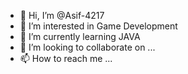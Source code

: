 - 👋 Hi, I’m @Asif-4217
- 👀 I’m interested in Game Development
- 🌱 I’m currently learning JAVA
- 💞️ I’m looking to collaborate on ...
- 📫 How to reach me ...

<!---
Asif-4217/Asif-4217 is a ✨ special ✨ repository because its `README.md` (this file) appears on your GitHub profile.
You can click the Preview link to take a look at your changes.
--->
